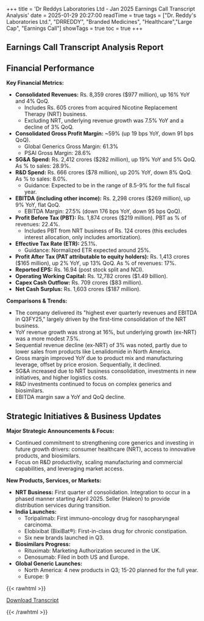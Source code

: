 +++
title = 'Dr Reddys Laboratories Ltd - Jan 2025 Earnings Call Transcript Analysis'
date = 2025-01-29 20:27:00
readTime = true
tags = ["Dr. Reddy's Laboratories Ltd.", "DRREDDY", "Branded Medicines", "Healthcare","Large Cap", "Earnings Call"]
showTags = true
toc = true
+++



## Earnings Call Transcript Analysis Report
## Financial Performance

**Key Financial Metrics:**

*   **Consolidated Revenues:** Rs. 8,359 crores ($977 million), up 16% YoY and 4% QoQ.
    *   Includes Rs. 605 crores from acquired Nicotine Replacement Therapy (NRT) business.
    *   Excluding NRT, underlying revenue growth was 7.5% YoY and a decline of 3% QoQ.
*   **Consolidated Gross Profit Margin:** ~59% (up 19 bps YoY, down 91 bps QoQ).
    *   Global Generics Gross Margin: 61.3%
    *   PSAI Gross Margin: 28.6%
*   **SG&A Spend:** Rs. 2,412 crores ($282 million), up 19% YoY and 5% QoQ. As % to sales: 28.9%.
*   **R&D Spend:** Rs. 666 crores ($78 million), up 20% YoY, down 8% QoQ. As % to sales: 8.0%.
    *   Guidance: Expected to be in the range of 8.5-9% for the full fiscal year.
*   **EBITDA (including other income):** Rs. 2,298 crores ($269 million), up 9% YoY, flat QoQ.
    *   EBITDA Margin: 27.5% (down 176 bps YoY, down 95 bps QoQ).
*   **Profit Before Tax (PBT):** Rs. 1,874 crores ($219 million). PBT as % of revenues: 22.4%.
    *   Includes PBT from NRT business of Rs. 124 crores (this excludes interest allocation, only includes amortization).
*   **Effective Tax Rate (ETR):** 25.1%.
    *   Guidance: Normalized ETR expected around 25%.
*   **Profit After Tax (PAT attributable to equity holders):** Rs. 1,413 crores ($165 million), up 2% YoY, up 13% QoQ. As % of revenues: 17%.
*   **Reported EPS:** Rs. 16.94 (post stock split and NCI).
*   **Operating Working Capital:** Rs. 12,782 crores ($1.49 billion).
*   **Capex Cash Outflow:** Rs. 709 crores ($83 million).
*   **Net Cash Surplus:** Rs. 1,603 crores ($187 million).

**Comparisons & Trends:**

*   The company delivered its "highest ever quarterly revenues and EBITDA in Q3FY25," largely driven by the first-time consolidation of the NRT business.
*   YoY revenue growth was strong at 16%, but underlying growth (ex-NRT) was a more modest 7.5%.
*   Sequential revenue decline (ex-NRT) of 3% was noted, partly due to lower sales from products like Lenalidomide in North America.
*   Gross margin improved YoY due to product mix and manufacturing leverage, offset by price erosion. Sequentially, it declined.
*   SG&A increased due to NRT business consolidation, investments in new initiatives, and higher logistics costs.
*   R&D investments continued to focus on complex generics and biosimilars.
*   EBITDA margin saw a YoY and QoQ decline.

## Strategic Initiatives & Business Updates

**Major Strategic Announcements & Focus:**

*   Continued commitment to strengthening core generics and investing in future growth drivers: consumer healthcare (NRT), access to innovative products, and biosimilars.
*   Focus on R&D productivity, scaling manufacturing and commercial capabilities, and leveraging market access.

**New Products, Services, or Markets:**

*   **NRT Business:** First quarter of consolidation. Integration to occur in a phased manner starting April 2025. Seller (Haleon) to provide distribution services during transition.
*   **India Launches:**
    *   Toripalimab: First immuno-oncology drug for nasopharyngeal carcinoma.
    *   Elobixibat (BixiBat®): First-in-class drug for chronic constipation.
    *   Six new brands launched in Q3.
*   **Biosimilars Progress:**
    *   Rituximab: Marketing Authorization secured in the UK.
    *   Denosumab: Filed in both US and Europe.
*   **Global Generic Launches:**
    *   North America: 4 new products in Q3; 15-20 planned for the full year.
    *   Europe: 9



{{< rawhtml >}}

<div class="button-container">    
    <a href="https://www.bseindia.com/stockinfo/AnnPdfOpen.aspx?Pname=f3952716-6a60-4a37-8a11-ddfd6c456602.pdf" target="_blank" class="report-button">
      <i class="fas fa-file-pdf"></i> Download Transcript
    </a>
</div>
    
{{< /rawhtml >}}
